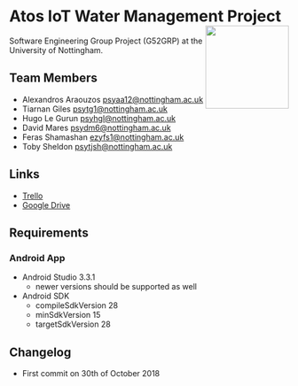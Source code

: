 # Atos IoT Water Management Project <img src="https://atos.net/wp-content/uploads/2016/09/atos-logo-high-res-rgb.jpg" height=150 align="right">
Software Engineering Group Project (G52GRP) at the University of Nottingham.

## Team Members
- Alexandros Araouzos psyaa12@nottingham.ac.uk
- Tiarnan Giles psytg1@nottingham.ac.uk
- Hugo Le Gurun psyhgl@nottingham.ac.uk
- David Mares psydm6@nottingham.ac.uk
- Feras Shamashan ezyfs1@nottingham.ac.uk
- Toby Sheldon psytjsh@nottingham.ac.uk

## Links
- [Trello](https://trello.com/atosproject)
- [Google Drive](https://drive.google.com/drive/folders/1JSKF_r83GmpzqIC-DtAelJyRJ_dA3OGq?usp=sharing)

## Requirements
### Android App
- Android Studio 3.3.1
  - newer versions should be supported as well
- Android SDK
  - compileSdkVersion 28
  - minSdkVersion 15
  - targetSdkVersion 28

## Changelog
- First commit on 30th of October 2018

